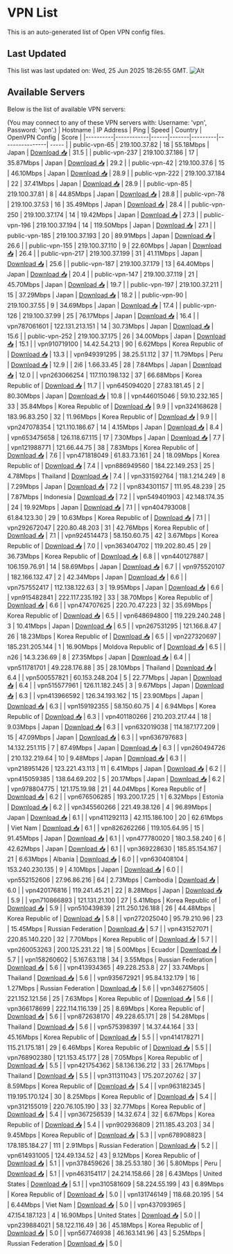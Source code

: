 # VPN List

This is an auto-generated list of Open VPN config files.

## Last Updated

This list was last updated on: Wed, 25 Jun 2025 18:26:55 GMT.
![Alt](https://repobeats.axiom.co/api/embed/186b98318ef1479477931607c1ad7d823f12451f.svg "Repobeats analytics image")

## Available Servers

Below is the list of available VPN servers:

(You may connect to any of these VPN servers with: Username: 'vpn', Password: 'vpn'.)
| Hostname | IP Address | Ping | Speed | Country | OpenVPN Config | Score |
|----------|------------|------|-------|---------|----------------| ----- |
| public-vpn-65 | 219.100.37.82 | 18 | 55.18Mbps | Japan | [Download 📥](./configs/server_0_JP.ovpn) | 31.5 |
| public-vpn-237 | 219.100.37.186 | 17 | 35.87Mbps | Japan | [Download 📥](./configs/server_1_JP.ovpn) | 29.2 |
| public-vpn-42 | 219.100.37.6 | 15 | 46.10Mbps | Japan | [Download 📥](./configs/server_2_JP.ovpn) | 28.9 |
| public-vpn-222 | 219.100.37.184 | 22 | 37.41Mbps | Japan | [Download 📥](./configs/server_3_JP.ovpn) | 28.9 |
| public-vpn-85 | 219.100.37.81 | 8 | 44.85Mbps | Japan | [Download 📥](./configs/server_4_JP.ovpn) | 28.8 |
| public-vpn-78 | 219.100.37.53 | 16 | 35.49Mbps | Japan | [Download 📥](./configs/server_5_JP.ovpn) | 28.4 |
| public-vpn-250 | 219.100.37.174 | 14 | 19.42Mbps | Japan | [Download 📥](./configs/server_6_JP.ovpn) | 27.3 |
| public-vpn-196 | 219.100.37.194 | 14 | 119.50Mbps | Japan | [Download 📥](./configs/server_7_JP.ovpn) | 27.1 |
| public-vpn-185 | 219.100.37.193 | 20 | 89.91Mbps | Japan | [Download 📥](./configs/server_8_JP.ovpn) | 26.6 |
| public-vpn-155 | 219.100.37.110 | 9 | 22.60Mbps | Japan | [Download 📥](./configs/server_9_JP.ovpn) | 26.4 |
| public-vpn-217 | 219.100.37.199 | 31 | 41.11Mbps | Japan | [Download 📥](./configs/server_10_JP.ovpn) | 25.6 |
| public-vpn-187 | 219.100.37.179 | 13 | 64.40Mbps | Japan | [Download 📥](./configs/server_11_JP.ovpn) | 20.4 |
| public-vpn-147 | 219.100.37.119 | 21 | 45.70Mbps | Japan | [Download 📥](./configs/server_12_JP.ovpn) | 19.7 |
| public-vpn-197 | 219.100.37.211 | 15 | 37.29Mbps | Japan | [Download 📥](./configs/server_13_JP.ovpn) | 18.2 |
| public-vpn-90 | 219.100.37.55 | 9 | 34.69Mbps | Japan | [Download 📥](./configs/server_14_JP.ovpn) | 17.4 |
| public-vpn-126 | 219.100.37.99 | 25 | 76.17Mbps | Japan | [Download 📥](./configs/server_15_JP.ovpn) | 16.4 |
| vpn787061601 | 122.131.213.151 | 14 | 30.73Mbps | Japan | [Download 📥](./configs/server_16_JP.ovpn) | 15.6 |
| public-vpn-252 | 219.100.37.175 | 26 | 34.00Mbps | Japan | [Download 📥](./configs/server_17_JP.ovpn) | 15.1 |
| vpn910719100 | 14.42.54.213 | 90 | 6.62Mbps | Korea Republic of | [Download 📥](./configs/server_18_KR.ovpn) | 13.3 |
| vpn949391295 | 38.25.51.112 | 37 | 11.79Mbps | Peru | [Download 📥](./configs/server_19_PE.ovpn) | 12.9 |
| 2i6 | 1.66.33.45 | 28 | 7.84Mbps | Japan | [Download 📥](./configs/server_20_JP.ovpn) | 12.0 |
| vpn263066254 | 117.110.198.132 | 37 | 66.68Mbps | Korea Republic of | [Download 📥](./configs/server_21_KR.ovpn) | 11.7 |
| vpn645094020 | 27.83.181.45 | 2 | 80.30Mbps | Japan | [Download 📥](./configs/server_22_JP.ovpn) | 10.8 |
| vpn446015046 | 59.10.232.165 | 33 | 35.84Mbps | Korea Republic of | [Download 📥](./configs/server_23_KR.ovpn) | 9.9 |
| vpn324168628 | 183.96.83.250 | 32 | 11.96Mbps | Korea Republic of | [Download 📥](./configs/server_24_KR.ovpn) | 9.9 |
| vpn247078354 | 121.110.186.67 | 14 | 4.15Mbps | Japan | [Download 📥](./configs/server_25_JP.ovpn) | 8.4 |
| vpn653475658 | 126.118.67.115 | 17 | 7.30Mbps | Japan | [Download 📥](./configs/server_26_JP.ovpn) | 7.7 |
| vpn121988771 | 121.66.44.75 | 38 | 7.83Mbps | Korea Republic of | [Download 📥](./configs/server_27_KR.ovpn) | 7.6 |
| vpn471818049 | 61.83.73.161 | 24 | 18.09Mbps | Korea Republic of | [Download 📥](./configs/server_28_KR.ovpn) | 7.4 |
| vpn886949560 | 184.22.149.253 | 25 | 4.78Mbps | Thailand | [Download 📥](./configs/server_29_TH.ovpn) | 7.4 |
| vpn331592764 | 118.1.214.249 | 8 | 7.29Mbps | Japan | [Download 📥](./configs/server_30_JP.ovpn) | 7.2 |
| vpn834301157 | 111.95.48.239 | 25 | 7.87Mbps | Indonesia | [Download 📥](./configs/server_31_ID.ovpn) | 7.2 |
| vpn549401903 | 42.148.174.35 | 24 | 19.92Mbps | Japan | [Download 📥](./configs/server_32_JP.ovpn) | 7.1 |
| vpn404793008 | 61.84.123.30 | 29 | 10.63Mbps | Korea Republic of | [Download 📥](./configs/server_33_KR.ovpn) | 7.1 |
| vpn292672047 | 220.80.48.203 | 31 | 42.76Mbps | Korea Republic of | [Download 📥](./configs/server_34_KR.ovpn) | 7.1 |
| vpn924514473 | 58.150.60.75 | 42 | 3.67Mbps | Korea Republic of | [Download 📥](./configs/server_35_KR.ovpn) | 7.0 |
| vpn363404702 | 119.202.80.45 | 29 | 36.73Mbps | Korea Republic of | [Download 📥](./configs/server_36_KR.ovpn) | 6.8 |
| vpn440127887 | 106.159.76.91 | 14 | 58.69Mbps | Japan | [Download 📥](./configs/server_37_JP.ovpn) | 6.7 |
| vpn975520107 | 182.166.132.47 | 2 | 42.34Mbps | Japan | [Download 📥](./configs/server_38_JP.ovpn) | 6.6 |
| vpn757552417 | 112.138.122.63 | 3 | 19.95Mbps | Japan | [Download 📥](./configs/server_39_JP.ovpn) | 6.6 |
| vpn915482841 | 222.117.235.192 | 33 | 38.70Mbps | Korea Republic of | [Download 📥](./configs/server_40_KR.ovpn) | 6.6 |
| vpn474707625 | 220.70.47.223 | 32 | 35.69Mbps | Korea Republic of | [Download 📥](./configs/server_41_KR.ovpn) | 6.5 |
| vpn648694800 | 119.229.240.248 | 3 | 10.41Mbps | Japan | [Download 📥](./configs/server_42_JP.ovpn) | 6.5 |
| vpn267531295 | 121.166.8.47 | 26 | 18.23Mbps | Korea Republic of | [Download 📥](./configs/server_43_KR.ovpn) | 6.5 |
| vpn227320697 | 185.231.205.144 | 1 | 16.90Mbps | Moldova Republic of | [Download 📥](./configs/server_44_MD.ovpn) | 6.5 |
| n26 | 14.3.236.69 | 8 | 27.35Mbps | Japan | [Download 📥](./configs/server_45_JP.ovpn) | 6.4 |
| vpn511781701 | 49.228.176.88 | 35 | 28.10Mbps | Thailand | [Download 📥](./configs/server_46_TH.ovpn) | 6.4 |
| vpn500557821 | 60.153.248.204 | 5 | 22.77Mbps | Japan | [Download 📥](./configs/server_47_JP.ovpn) | 6.4 |
| vpn515577961 | 126.11.182.245 | 3 | 9.67Mbps | Japan | [Download 📥](./configs/server_48_JP.ovpn) | 6.3 |
| vpn413966592 | 126.34.193.162 | 15 | 23.90Mbps | Japan | [Download 📥](./configs/server_49_JP.ovpn) | 6.3 |
| vpn159192355 | 58.150.60.75 | 4 | 6.94Mbps | Korea Republic of | [Download 📥](./configs/server_50_KR.ovpn) | 6.3 |
| vpn401180266 | 210.203.217.44 | 18 | 9.03Mbps | Japan | [Download 📥](./configs/server_51_JP.ovpn) | 6.3 |
| vpn632019038 | 114.187.177.209 | 15 | 47.09Mbps | Japan | [Download 📥](./configs/server_52_JP.ovpn) | 6.3 |
| vpn636797683 | 14.132.251.115 | 7 | 87.49Mbps | Japan | [Download 📥](./configs/server_53_JP.ovpn) | 6.3 |
| vpn260494726 | 210.132.219.64 | 10 | 9.48Mbps | Japan | [Download 📥](./configs/server_54_JP.ovpn) | 6.3 |
| vpn218951426 | 123.221.43.113 | 11 | 6.41Mbps | Japan | [Download 📥](./configs/server_55_JP.ovpn) | 6.2 |
| vpn415059385 | 138.64.69.202 | 5 | 20.17Mbps | Japan | [Download 📥](./configs/server_56_JP.ovpn) | 6.2 |
| vpn978804775 | 121.175.19.98 | 21 | 44.04Mbps | Korea Republic of | [Download 📥](./configs/server_57_KR.ovpn) | 6.2 |
| vpn676506285 | 193.200.17.25 | 1 | 6.32Mbps | Estonia | [Download 📥](./configs/server_58_EE.ovpn) | 6.2 |
| vpn345560266 | 221.49.38.126 | 4 | 96.89Mbps | Japan | [Download 📥](./configs/server_59_JP.ovpn) | 6.1 |
| vpn411292113 | 42.115.186.100 | 20 | 62.61Mbps | Viet Nam | [Download 📥](./configs/server_60_VN.ovpn) | 6.1 |
| vpn826262266 | 119.105.64.95 | 15 | 91.45Mbps | Japan | [Download 📥](./configs/server_61_JP.ovpn) | 6.1 |
| vpn477780020 | 180.3.58.240 | 6 | 42.62Mbps | Japan | [Download 📥](./configs/server_62_JP.ovpn) | 6.1 |
| vpn369228630 | 185.85.154.167 | 21 | 6.63Mbps | Albania | [Download 📥](./configs/server_63_AL.ovpn) | 6.0 |
| vpn630408104 | 153.240.230.135 | 9 | 4.10Mbps | Japan | [Download 📥](./configs/server_64_JP.ovpn) | 6.0 |
| vpn552152606 | 27.96.86.216 | 64 | 2.73Mbps | Cambodia | [Download 📥](./configs/server_65_KH.ovpn) | 6.0 |
| vpn420176816 | 119.241.45.21 | 22 | 8.28Mbps | Japan | [Download 📥](./configs/server_66_JP.ovpn) | 5.9 |
| vpn710866893 | 121.131.21.100 | 27 | 5.41Mbps | Korea Republic of | [Download 📥](./configs/server_67_KR.ovpn) | 5.9 |
| vpn510439839 | 211.250.126.188 | 26 | 44.48Mbps | Korea Republic of | [Download 📥](./configs/server_68_KR.ovpn) | 5.8 |
| vpn272025040 | 95.79.210.96 | 23 | 15.45Mbps | Russian Federation | [Download 📥](./configs/server_69_RU.ovpn) | 5.7 |
| vpn431527071 | 220.85.140.220 | 32 | 7.70Mbps | Korea Republic of | [Download 📥](./configs/server_70_KR.ovpn) | 5.7 |
| vpn260053263 | 200.125.231.22 | 18 | 5.00Mbps | Ecuador | [Download 📥](./configs/server_71_EC.ovpn) | 5.7 |
| vpn158260602 | 5.167.63.118 | 34 | 3.55Mbps | Russian Federation | [Download 📥](./configs/server_72_RU.ovpn) | 5.6 |
| vpn413934365 | 49.228.253.8 | 27 | 33.74Mbps | Thailand | [Download 📥](./configs/server_73_TH.ovpn) | 5.6 |
| vpn935672921 | 95.84.132.179 | 16 | 1.27Mbps | Russian Federation | [Download 📥](./configs/server_74_RU.ovpn) | 5.6 |
| vpn346275605 | 221.152.121.56 | 25 | 7.63Mbps | Korea Republic of | [Download 📥](./configs/server_75_KR.ovpn) | 5.6 |
| vpn366178699 | 222.114.116.139 | 25 | 8.69Mbps | Korea Republic of | [Download 📥](./configs/server_76_KR.ovpn) | 5.6 |
| vpn872638170 | 49.228.65.171 | 28 | 54.28Mbps | Thailand | [Download 📥](./configs/server_77_TH.ovpn) | 5.6 |
| vpn575398397 | 14.37.44.164 | 33 | 45.16Mbps | Korea Republic of | [Download 📥](./configs/server_78_KR.ovpn) | 5.5 |
| vpn414178271 | 115.21.175.181 | 29 | 6.46Mbps | Korea Republic of | [Download 📥](./configs/server_79_KR.ovpn) | 5.5 |
| vpn768902380 | 121.153.45.177 | 28 | 7.05Mbps | Korea Republic of | [Download 📥](./configs/server_80_KR.ovpn) | 5.5 |
| vpn421754362 | 58.136.136.212 | 33 | 26.17Mbps | Thailand | [Download 📥](./configs/server_81_TH.ovpn) | 5.5 |
| vpn311311043 | 175.207.207.62 | 37 | 8.59Mbps | Korea Republic of | [Download 📥](./configs/server_82_KR.ovpn) | 5.4 |
| vpn963182345 | 119.195.170.124 | 30 | 8.25Mbps | Korea Republic of | [Download 📥](./configs/server_83_KR.ovpn) | 5.4 |
| vpn312155019 | 220.76.105.190 | 33 | 32.77Mbps | Korea Republic of | [Download 📥](./configs/server_84_KR.ovpn) | 5.4 |
| vpn367256539 | 14.32.67.4 | 32 | 6.67Mbps | Korea Republic of | [Download 📥](./configs/server_85_KR.ovpn) | 5.4 |
| vpn902936809 | 211.185.43.203 | 34 | 9.45Mbps | Korea Republic of | [Download 📥](./configs/server_86_KR.ovpn) | 5.3 |
| vpn678908823 | 178.185.184.27 | 111 | 2.91Mbps | Russian Federation | [Download 📥](./configs/server_87_RU.ovpn) | 5.2 |
| vpn614931005 | 124.49.134.52 | 43 | 9.12Mbps | Korea Republic of | [Download 📥](./configs/server_88_KR.ovpn) | 5.1 |
| vpn378459626 | 38.25.53.180 | 36 | 5.80Mbps | Peru | [Download 📥](./configs/server_89_PE.ovpn) | 5.1 |
| vpn463154117 | 24.214.158.66 | 28 | 6.43Mbps | United States | [Download 📥](./configs/server_90_US.ovpn) | 5.1 |
| vpn310581609 | 58.224.55.199 | 43 | 6.89Mbps | Korea Republic of | [Download 📥](./configs/server_91_KR.ovpn) | 5.0 |
| vpn131746149 | 118.68.20.195 | 54 | 6.44Mbps | Viet Nam | [Download 📥](./configs/server_92_VN.ovpn) | 5.0 |
| vpn437093965 | 47.154.187.123 | 4 | 16.90Mbps | United States | [Download 📥](./configs/server_93_US.ovpn) | 5.0 |
| vpn239884021 | 58.122.116.49 | 36 | 45.18Mbps | Korea Republic of | [Download 📥](./configs/server_94_KR.ovpn) | 5.0 |
| vpn567746938 | 46.163.141.96 | 43 | 5.25Mbps | Russian Federation | [Download 📥](./configs/server_95_RU.ovpn) | 5.0 |
